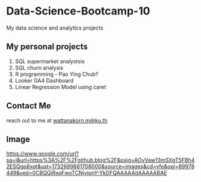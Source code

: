 # Data-Science-Bootcamp-10
My data science and analytics projects

## My personal projects

1. SQL supermarket analystsis
2. SQL churn analysis
3. R programming - Pao Ying Chub?
4. Looker GA4 Dashboard
5. Linear Regression Model using caret

##  Contact Me
reach out to me at wattanakorn.m@ku.th

## Image
https://www.google.com/url?sa=i&url=https%3A%2F%2Fgithub.blog%2F&psig=AOvVaw13mSXgT5FBh42ESQgp8xqt&ust=1732699881708000&source=images&cd=vfe&opi=89978449&ved=0CBQQjRxqFwoTCNjvjpnY-YkDFQAAAAAdAAAAABAE
